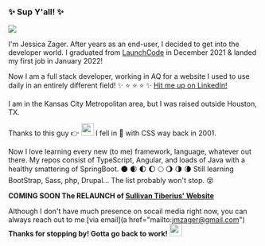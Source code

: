 ### :sparkles: Sup Y'all! :sparkles:
<img src="https://media.giphy.com/media/3oKIPsgVPHyPPG5p3a/giphy.gif">

I'm Jessica Zager. After years as an end-user, I decided to get into the developer world. 
I graduated from [LaunchCode](https://www.launchcode.org) in December 2021 & landed my first job in January 2022!

Now I am a full stack developer, working in AQ for a website I used to use daily in an entirely different field!
:sparkles: :star: :star: :star: :sparkles:
[Hit me up on LinkedIn!](https://www.linkedin.com/jmzager0110)

I am in the Kansas City Metropolitan area, but I was raised outside Houston, TX.

Thanks to this guy :point_right: <img src="https://www.freecodecamp.org/news/content/images/2020/05/myspace-tom-profile.jpg" width="25px"> 
I fell in :revolving_hearts: with CSS way back in 2001.

Now I love learning every new (to me) framework, language, whatever out there.
My repos consist of TypeScript, Angular, and loads of Java with a healthy smattering of SpringBoot.
:new_moon: :waxing_crescent_moon: :first_quarter_moon: :waxing_gibbous_moon: :full_moon: :waning_gibbous_moon: :last_quarter_moon: :waning_crescent_moon:
Still learning BootStrap, Sass, php, Drupal... The list probably won't stop. :dizzy_face:

**COMING SOON The RELAUNCH of [Sullivan Tiberius' Website](https://www.sullyismagic.com")**

Although I don't have much presence on socail media right now, you can always reach out to me [via email](a href="mailto:jmzager@gmail.com")
**Thanks for stopping by! Gotta go back to work!**
<img src="https://media.giphy.com/media/vhsNmFjuN4WDS/giphy.gif" width="25px">

